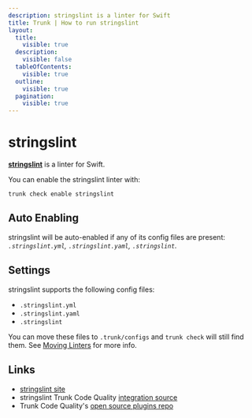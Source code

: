 ```yaml
---
description: stringslint is a linter for Swift
title: Trunk | How to run stringslint
layout:
  title:
    visible: true
  description:
    visible: false
  tableOfContents:
    visible: true
  outline:
    visible: true
  pagination:
    visible: true
---
```


# stringslint

[**stringslint**](https://github.com/dral3x/StringsLint#readme) is a linter for Swift.

You can enable the stringslint linter with:

```shell
trunk check enable stringslint
```

## Auto Enabling

stringslint will be auto-enabled if any of its config files are present: *`.stringslint.yml`, `.stringslint.yaml`, `.stringslint`*.

## Settings

stringslint supports the following config files:
* `.stringslint.yml`
* `.stringslint.yaml`
* `.stringslint`

You can move these files to `.trunk/configs` and `trunk check` will still find them. See [Moving Linters](../configure-linters#moving-linters) for more info.




## Links

- [stringslint site](https://github.com/dral3x/StringsLint#readme)
- stringslint Trunk Code Quality [integration source](https://github.com/trunk-io/plugins/tree/main/linters/stringslint)
- Trunk Code Quality's [open source plugins repo](https://github.com/trunk-io/plugins/tree/main)
